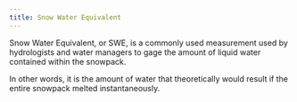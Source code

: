 ```yaml
---
title: Snow Water Equivalent
---
```


Snow Water Equivalent, or SWE, is a commonly used measurement used by hydrologists and water managers to gage the amount of liquid water contained within the snowpack. 

In other words, it is the amount of water that theoretically would result if the entire snowpack melted instantaneously.